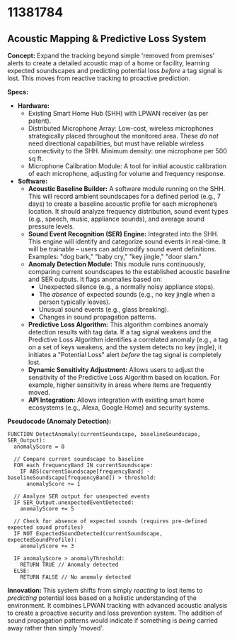 # 11381784

## Acoustic Mapping & Predictive Loss System

**Concept:** Expand the tracking beyond simple 'removed from premises' alerts to create a detailed acoustic map of a home or facility, learning expected soundscapes and predicting potential loss *before* a tag signal is lost. This moves from reactive tracking to proactive prediction.

**Specs:**

*   **Hardware:**
    *   Existing Smart Home Hub (SHH) with LPWAN receiver (as per patent).
    *   Distributed Microphone Array: Low-cost, wireless microphones strategically placed throughout the monitored area. These *do not* need directional capabilities, but must have reliable wireless connectivity to the SHH.  Minimum density: one microphone per 500 sq ft.
    *   Microphone Calibration Module:  A tool for initial acoustic calibration of each microphone, adjusting for volume and frequency response.
*   **Software:**
    *   **Acoustic Baseline Builder:**  A software module running on the SHH.  This will record ambient soundscapes for a defined period (e.g., 7 days) to create a baseline acoustic profile for each microphone’s location.  It should analyze frequency distribution, sound event types (e.g., speech, music, appliance sounds), and average sound pressure levels.
    *   **Sound Event Recognition (SER) Engine:** Integrated into the SHH. This engine will identify and categorize sound events in real-time. It will be trainable – users can add/modify sound event definitions. Examples: "dog bark," "baby cry," "key jingle," "door slam."
    *   **Anomaly Detection Module:**  This module runs continuously, comparing current soundscapes to the established acoustic baseline and SER outputs.  It flags anomalies based on:
        *   Unexpected silence (e.g., a normally noisy appliance stops).
        *   The *absence* of expected sounds (e.g., no key jingle when a person typically leaves).
        *   Unusual sound events (e.g., glass breaking).
        *   Changes in sound propagation patterns.
    *   **Predictive Loss Algorithm:**  This algorithm combines anomaly detection results with tag data.  If a tag signal weakens *and* the Predictive Loss Algorithm identifies a correlated anomaly (e.g., a tag on a set of keys weakens, and the system detects no key jingle), it initiates a "Potential Loss" alert *before* the tag signal is completely lost.
    *   **Dynamic Sensitivity Adjustment:** Allows users to adjust the sensitivity of the Predictive Loss Algorithm based on location.  For example, higher sensitivity in areas where items are frequently moved.
    *   **API Integration:** Allows integration with existing smart home ecosystems (e.g., Alexa, Google Home) and security systems.

**Pseudocode (Anomaly Detection):**

```
FUNCTION DetectAnomaly(currentSoundscape, baselineSoundscape, SER_Output):
  anomalyScore = 0

  // Compare current soundscape to baseline
  FOR each frequencyBand IN currentSoundscape:
    IF ABS(currentSoundscape[frequencyBand] - baselineSoundscape[frequencyBand]) > threshold:
      anomalyScore += 1

  // Analyze SER output for unexpected events
  IF SER_Output.unexpectedEventDetected:
    anomalyScore += 5

  // Check for absence of expected sounds (requires pre-defined expected sound profiles)
  IF NOT ExpectedSoundDetected(currentSoundscape, expectedSoundProfile):
    anomalyScore += 3

  IF anomalyScore > anomalyThreshold:
    RETURN TRUE // Anomaly detected
  ELSE:
    RETURN FALSE // No anomaly detected
```

**Innovation:** This system shifts from simply *reacting* to lost items to *predicting* potential loss based on a holistic understanding of the environment. It combines LPWAN tracking with advanced acoustic analysis to create a proactive security and loss prevention system. The addition of sound propagation patterns would indicate if something is *being* carried away rather than simply 'moved'.